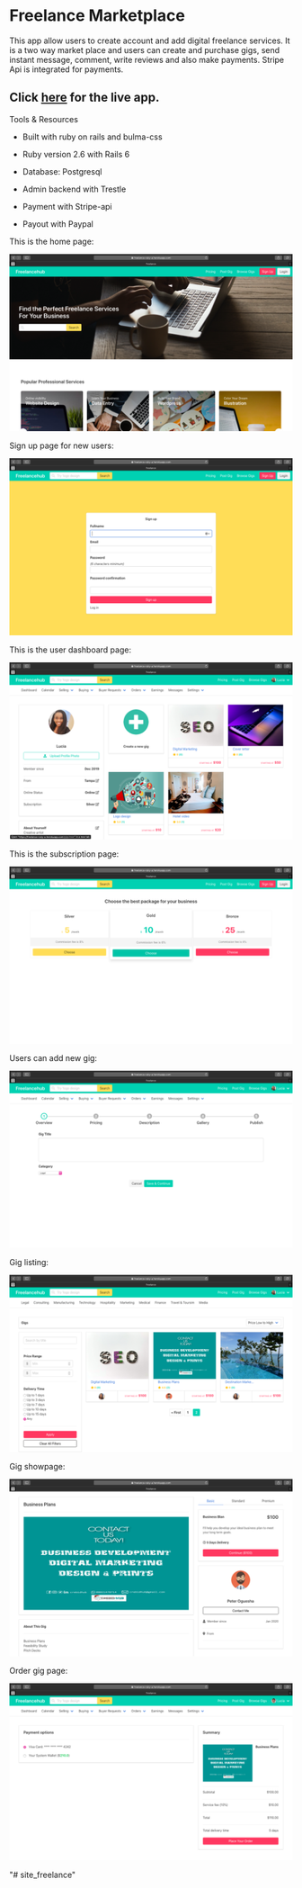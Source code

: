 # Freelance Marketplace

This app allow users to create account and add digital freelance services. It is a two way market place and users can create and purchase gigs, send instant message, comment, write reviews and also make payments. Stripe Api is integrated for payments.

## Click [here](https://freelance-ruky-a.herokuapp.com/) for the live app.

 Tools & Resources

  * Built with ruby on rails and bulma-css

  * Ruby version 2.6 with Rails 6

  * Database: Postgresql

  * Admin backend with Trestle
 
  * Payment with Stripe-api
 
  * Payout with Paypal

  
  
  This is the home page:

  ![Home Screenshot](./app/assets/images/homepage.png)


Sign up page for new users:

  ![New User Signup](./app/assets/images/signup.png)


  This is the user dashboard page:

  ![User Dashboard](./app/assets/images/dashboard.png)


  This is the subscription page:

  ![Subscription](./app/assets/images/subscription.png)


  Users can add new gig: 

  ![Add new gig](./app/assets/images/new.png)
  

  Gig listing: 

  ![Gigs](./app/assets/images/gigs.png)
  

  Gig showpage: 

  ![Show page](./app/assets/images/show.png)


  Order gig page: 

  ![Order page](./app/assets/images/order.png)

  
 
"# site_freelance" 
